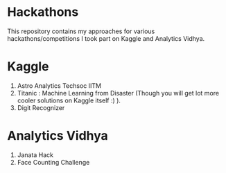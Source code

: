 # Hackathons

This repository contains my approaches for various hackathons/competitions I took part on Kaggle and Analytics Vidhya.

# Kaggle

1. Astro Analytics Techsoc IITM
2. Titanic : Machine Learning from Disaster (Though you will get lot more cooler solutions on Kaggle itself :) ).
3. Digit Recognizer

# Analytics Vidhya

1. Janata Hack
2. Face Counting Challenge
